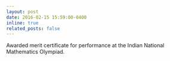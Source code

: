 ```yaml
---
layout: post
date: 2016-02-15 15:59:00-0400
inline: true
related_posts: false
---
```


Awarded merit certificate for performance at the Indian National Mathematics Olympiad.

